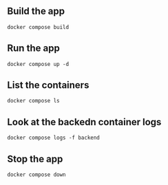 ## Build the app
    docker compose build

## Run the app
    docker compose up -d

## List the containers
    docker compose ls

## Look at the backedn container logs
    docker compose logs -f backend


## Stop the app
    docker compose down